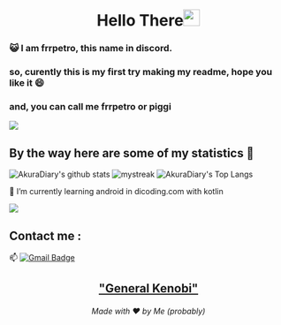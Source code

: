 <h1 align="center">Hello There<img src="https://github.com/souvikguria98/souvikguria98/blob/master/Hi.gif" width="30"> </h1>

### :smiley_cat: I am frrpetro, this name in discord.

### so, curently this is my first try making my readme, hope you like it 😄
### and, you can call me frrpetro or piggi

<a href="https://www.youtube.com/watch?v=dQw4w9WgXcQ"><img src="https://user-images.githubusercontent.com/73097560/115834477-dbab4500-a447-11eb-908a-139a6edaec5c.gif"></a>

## By the way here are some of my statistics 🚀
![AkuraDiary's github stats](https://github-readme-stats.vercel.app/api?username=frrpetro&show_icons=true&theme=tokyonight)
<img src="https://github-readme-streak-stats.herokuapp.com/?user=frrpetro&theme=tokyonight" alt="mystreak"/>
![AkuraDiary's Top Langs](https://github-readme-stats.vercel.app/api/top-langs/?username=frrpetro&theme=tokyonight&layout=compact)

🌱 I’m currently learning android in dicoding.com with kotlin

<a href="https://www.youtube.com/watch?v=dQw4w9WgXcQ"><img src="https://user-images.githubusercontent.com/73097560/115834477-dbab4500-a447-11eb-908a-139a6edaec5c.gif"></a>

## Contact me : 
📫 [![Gmail Badge](https://img.shields.io/badge/-fluxlangu@gmail.com-blue?style=flat-roundedrectangle&logo=Gmail&logoColor=white&link=mailto:fluxlangu@gmail.com)](fluxlangu@gmail.com)

<h2 align="center"><a href="https://youtu.be/frszEJb0aOo?t=4">"General Kenobi"</a></h2>
<h6 align="center">Made with ❤️ by Me (probably)</h6>

